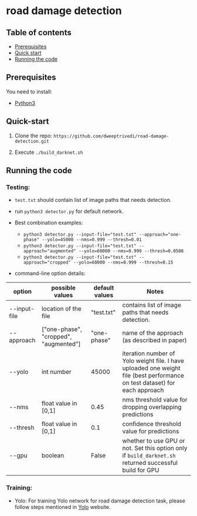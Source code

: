 # road damage detection

## Table of contents

- [Prerequisites](#prerequisites)
- [Quick start](#quick-start)
- [Running the code](#running-the-code)

## Prerequisites

You need to install:
- [Python3](https://www.python.org/downloads/)

## Quick-start
1. Clone the repo: `https://github.com/dweeptrivedi/road-damage-detection.git`

2. Execute `./build_darknet.sh`

## Running the code

### Testing:

- `test.txt` should contain list of image paths that needs detection.

- run `python3 detector.py` for default network.

- Best combination examples:
    - `python3 detector.py --input-file="test.txt" --approach="one-phase" --yolo=45000 --nms=0.999 --thresh=0.01`
    - `python3 detector.py --input-file="test.txt" --approach="augmented" --yolo=60000 --nms=0.999 --thresh=0.0508`
    - `python3 detector.py --input-file="test.txt" --approach="cropped" --yolo=60000 --nms=0.999 --thresh=0.15`
    
- command-line option details:

| option |  possible values | default values | Notes |
| --- | --- | --- | --- |
| --input-file | location of the file | "test.txt" | contains list of image paths that needs detection. |
| --approach | ["one-phase", "cropped", "augmented"] | "one-phase" |name of the approach (as described in paper) |
| --yolo | int number | 45000 | iteration number of Yolo weight file. I have uploaded one weight file (best performance on test dataset) for each approach  |
| --nms | float value in [0,1] | 0.45 | nms threshold value for dropping overlapping predictions |
| --thresh | float value in [0,1] | 0.1 | confidence threshold value for predictions |
| --gpu | boolean | False | whether to use GPU or not. Set this option only if `build_darknet.sh` returned successful build for GPU |

### Training:

- Yolo: For training Yolo network for road damage detection task, please follow steps mentioned in [Yolo](https://pjreddie.com/darknet/yolo/) website.

